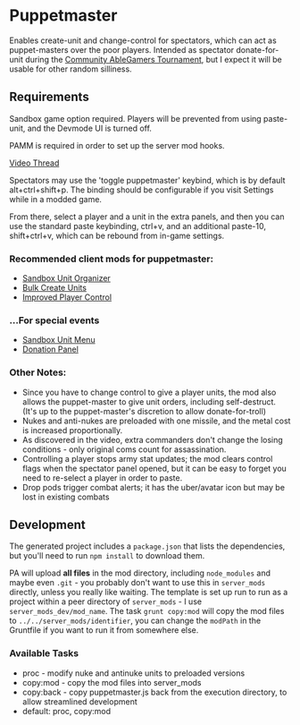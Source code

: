 # Puppetmaster

Enables create-unit and change-control for spectators, which can act as puppet-masters over the poor players. Intended as spectator donate-for-unit during the [Community AbleGamers Tournament](https://forums.uberent.com/threads/community-ablegamers-tournament.61966/), but I expect it will be usable for other random silliness.

## Requirements

Sandbox game option required.  Players will be prevented from using paste-unit, and the Devmode UI is turned off.

PAMM is required in order to set up the server mod hooks.

[Video Thread](https://forums.uberent.com/threads/puppetmaster-videos.62581/)

Spectators may use the 'toggle puppetmaster' keybind, which is by default alt+ctrl+shift+p. The binding should be configurable if you visit Settings while in a modded game.

From there, select a player and a unit in the extra panels, and then you can use the standard paste keybinding, ctrl+v, and an additional paste-10, shift+ctrl+v, which can be rebound from in-game settings.

### Recommended client mods for puppetmaster:

- [Sandbox Unit Organizer](https://forums.uberent.com/threads/rel-sandbox-unit-organizer.62310/)
- [Bulk Create Units](https://forums.uberent.com/threads/rel-bulk-create-units.62492/)
- [Improved Player Control](https://forums.uberent.com/threads/rel-improved-player-control.62472/)

### ...For special events

- [Sandbox Unit Menu](https://forums.uberent.com/threads/wip-sandbox-unit-menu-ablegamers.62461/)
- [Donation Panel](https://forums.uberent.com/threads/wip-donation-panel.62576/)

### Other Notes:

- Since you have to change control to give a player units, the mod also allows the puppet-master to give unit orders, including self-destruct. (It's up to the puppet-master's discretion to allow donate-for-troll)
- Nukes and anti-nukes are preloaded with one missile, and the metal cost is increased proportionally.
- As discovered in the video, extra commanders don't change the losing conditions - only original coms count for assassination.
- Controlling a player stops army stat updates; the mod clears control flags when the spectator panel opened, but it can be easy to forget you need to re-select a player in order to paste.
- Drop pods trigger combat alerts; it has the uber/avatar icon but may be lost in existing combats


## Development

The generated project includes a `package.json` that lists the dependencies, but you'll need to run `npm install` to download them.

PA will upload **all files** in the mod directory, including `node_modules` and maybe even `.git` - you probably don't want to use this in `server_mods` directly, unless you really like waiting.  The template is set up run to run as a project within a peer directory of `server_mods` - I use `server_mods_dev/mod_name`.  The task `grunt copy:mod` will copy the mod files to `../../server_mods/identifier`, you can change the `modPath` in the Gruntfile if you want to run it from somewhere else.

### Available Tasks

- proc - modify nuke and antinuke units to preloaded versions
- copy:mod - copy the mod files into server_mods
- copy:back - copy puppetmaster.js back from the execution directory, to allow streamlined development
- default: proc, copy:mod
